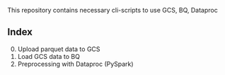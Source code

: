 This repository contains necessary cli-scripts to use GCS, BQ, Dataproc

## Index
0. Upload parquet data to GCS
1. Load GCS data to BQ
2. Preprocessing with Dataproc (PySpark)